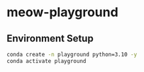 # meow-playground

## Environment Setup
```bash
conda create -n playground python=3.10 -y 
conda activate playground
```